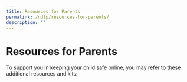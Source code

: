 ```yaml
---
title: Resources for Parents
permalink: /ndlp/resources-for-parents/
description: ""
---
```

# **Resources for Parents**

To support you in keeping your child safe online, you may refer to these additional resources and kits:

